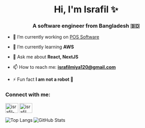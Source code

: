 
  <h1 align="center">Hi, I'm Israfil ✨</h1>
  <h3 align="center">A software engineer from Bangladesh 🇧🇩</h3>


- 🔭 I’m currently working on [POS Software](https://github.com/israfil-miya/kmp-pos)

- 🌱 I’m currently learning **AWS**

- 💬 Ask me about **React, NextJS**

- 📫 How to reach me: **israfilmiya120@gmail.com**

- ⚡ Fun fact **I am not a robot 🤖**

<h3 align="left">Connect with me:</h3>
<p align="left">
<a href="https://linkedin.com/in/israfil-miya" target="blank"><img align="center" src="https://raw.githubusercontent.com/rahuldkjain/github-profile-readme-generator/master/src/images/icons/Social/linked-in-alt.svg" alt="israfil-miya" height="30" width="40" /></a>
  <a href="https://www.facebook.com/israfil.miya.0" target="blank"><img align="center" src="https://raw.githubusercontent.com/rahuldkjain/github-profile-readme-generator/master/src/images/icons/Social/facebook.svg" alt="israfil.miya.0" height="30" width="40" /></a>
</p>

<img align="left" src="https://github-readme-stats.vercel.app/api/top-langs/?username=israfil-miya&layout=compact" alt="Top Langs"/>
<img align="center" src="https://github-readme-stats.vercel.app/api?username=israfil-miya&show_icons=true&locale=en" alt="GitHub Stats"/>
